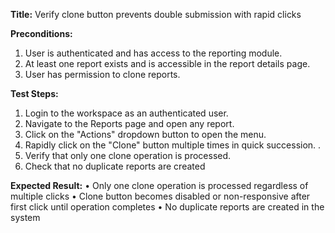 **Title:** Verify clone button prevents double submission with rapid clicks

**Preconditions:**
  1. User is authenticated and has access to the reporting module.
  2. At least one report exists and is accessible in the report details page.
  3. User has permission to clone reports.

**Test Steps:**
1. Login to the workspace as an authenticated user.
2. Navigate to the Reports page and open any report.
3. Click on the "Actions" dropdown button to open the menu.
4. Rapidly click on the "Clone" button multiple times in quick succession. .
5. Verify that only one clone operation is processed.
6. Check that no duplicate reports are created

**Expected Result:**
• Only one clone operation is processed regardless of multiple clicks
• Clone button becomes disabled or non-responsive after first click until operation completes
• No duplicate reports are created in the system